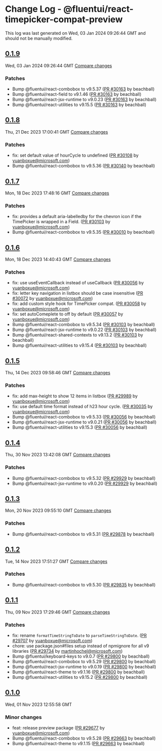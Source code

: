 # Change Log - @fluentui/react-timepicker-compat-preview

This log was last generated on Wed, 03 Jan 2024 09:26:44 GMT and should not be manually modified.

<!-- Start content -->

## [0.1.9](https://github.com/microsoft/fluentui/tree/@fluentui/react-timepicker-compat-preview_v0.1.9)

Wed, 03 Jan 2024 09:26:44 GMT 
[Compare changes](https://github.com/microsoft/fluentui/compare/@fluentui/react-timepicker-compat-preview_v0.1.8..@fluentui/react-timepicker-compat-preview_v0.1.9)

### Patches

- Bump @fluentui/react-combobox to v9.5.37 ([PR #30163](https://github.com/microsoft/fluentui/pull/30163) by beachball)
- Bump @fluentui/react-field to v9.1.46 ([PR #30163](https://github.com/microsoft/fluentui/pull/30163) by beachball)
- Bump @fluentui/react-jsx-runtime to v9.0.23 ([PR #30163](https://github.com/microsoft/fluentui/pull/30163) by beachball)
- Bump @fluentui/react-utilities to v9.15.5 ([PR #30163](https://github.com/microsoft/fluentui/pull/30163) by beachball)

## [0.1.8](https://github.com/microsoft/fluentui/tree/@fluentui/react-timepicker-compat-preview_v0.1.8)

Thu, 21 Dec 2023 17:00:41 GMT 
[Compare changes](https://github.com/microsoft/fluentui/compare/@fluentui/react-timepicker-compat-preview_v0.1.7..@fluentui/react-timepicker-compat-preview_v0.1.8)

### Patches

- fix: set default value of hourCycle to undefined ([PR #30108](https://github.com/microsoft/fluentui/pull/30108) by yuanboxue@microsoft.com)
- Bump @fluentui/react-combobox to v9.5.36 ([PR #30140](https://github.com/microsoft/fluentui/pull/30140) by beachball)

## [0.1.7](https://github.com/microsoft/fluentui/tree/@fluentui/react-timepicker-compat-preview_v0.1.7)

Mon, 18 Dec 2023 17:48:16 GMT 
[Compare changes](https://github.com/microsoft/fluentui/compare/@fluentui/react-timepicker-compat-preview_v0.1.6..@fluentui/react-timepicker-compat-preview_v0.1.7)

### Patches

- fix: provides a default aria-labelledby for the chevron icon if the TimePicker is wrapped in a Field. ([PR #30103](https://github.com/microsoft/fluentui/pull/30103) by yuanboxue@microsoft.com)
- Bump @fluentui/react-combobox to v9.5.35 ([PR #30010](https://github.com/microsoft/fluentui/pull/30010) by beachball)

## [0.1.6](https://github.com/microsoft/fluentui/tree/@fluentui/react-timepicker-compat-preview_v0.1.6)

Mon, 18 Dec 2023 14:40:43 GMT 
[Compare changes](https://github.com/microsoft/fluentui/compare/@fluentui/react-timepicker-compat-preview_v0.1.5..@fluentui/react-timepicker-compat-preview_v0.1.6)

### Patches

- fix: use useEventCallback instead of useCallback ([PR #30056](https://github.com/microsoft/fluentui/pull/30056) by yuanboxue@microsoft.com)
- fix: letter key navigation in listbox should be case insensitive ([PR #30072](https://github.com/microsoft/fluentui/pull/30072) by yuanboxue@microsoft.com)
- fix: add custom style hook for TimePicker compat. ([PR #30058](https://github.com/microsoft/fluentui/pull/30058) by yuanboxue@microsoft.com)
- fix: set autoComeplete to off by default ([PR #30057](https://github.com/microsoft/fluentui/pull/30057) by yuanboxue@microsoft.com)
- Bump @fluentui/react-combobox to v9.5.34 ([PR #30103](https://github.com/microsoft/fluentui/pull/30103) by beachball)
- Bump @fluentui/react-jsx-runtime to v9.0.22 ([PR #30103](https://github.com/microsoft/fluentui/pull/30103) by beachball)
- Bump @fluentui/react-shared-contexts to v9.13.2 ([PR #30103](https://github.com/microsoft/fluentui/pull/30103) by beachball)
- Bump @fluentui/react-utilities to v9.15.4 ([PR #30103](https://github.com/microsoft/fluentui/pull/30103) by beachball)

## [0.1.5](https://github.com/microsoft/fluentui/tree/@fluentui/react-timepicker-compat-preview_v0.1.5)

Thu, 14 Dec 2023 09:58:46 GMT 
[Compare changes](https://github.com/microsoft/fluentui/compare/@fluentui/react-timepicker-compat-preview_v0.1.4..@fluentui/react-timepicker-compat-preview_v0.1.5)

### Patches

- fix: add max-height to show 12 items in listbox ([PR #29989](https://github.com/microsoft/fluentui/pull/29989) by yuanboxue@microsoft.com)
- fix: use default time format instead of h23 hour cycle. ([PR #30035](https://github.com/microsoft/fluentui/pull/30035) by yuanboxue@microsoft.com)
- Bump @fluentui/react-combobox to v9.5.33 ([PR #30056](https://github.com/microsoft/fluentui/pull/30056) by beachball)
- Bump @fluentui/react-jsx-runtime to v9.0.21 ([PR #30056](https://github.com/microsoft/fluentui/pull/30056) by beachball)
- Bump @fluentui/react-utilities to v9.15.3 ([PR #30056](https://github.com/microsoft/fluentui/pull/30056) by beachball)

## [0.1.4](https://github.com/microsoft/fluentui/tree/@fluentui/react-timepicker-compat-preview_v0.1.4)

Thu, 30 Nov 2023 13:42:08 GMT 
[Compare changes](https://github.com/microsoft/fluentui/compare/@fluentui/react-timepicker-compat-preview_v0.1.3..@fluentui/react-timepicker-compat-preview_v0.1.4)

### Patches

- Bump @fluentui/react-combobox to v9.5.32 ([PR #29929](https://github.com/microsoft/fluentui/pull/29929) by beachball)
- Bump @fluentui/react-jsx-runtime to v9.0.20 ([PR #29929](https://github.com/microsoft/fluentui/pull/29929) by beachball)

## [0.1.3](https://github.com/microsoft/fluentui/tree/@fluentui/react-timepicker-compat-preview_v0.1.3)

Mon, 20 Nov 2023 09:55:10 GMT 
[Compare changes](https://github.com/microsoft/fluentui/compare/@fluentui/react-timepicker-compat-preview_v0.1.2..@fluentui/react-timepicker-compat-preview_v0.1.3)

### Patches

- Bump @fluentui/react-combobox to v9.5.31 ([PR #29878](https://github.com/microsoft/fluentui/pull/29878) by beachball)

## [0.1.2](https://github.com/microsoft/fluentui/tree/@fluentui/react-timepicker-compat-preview_v0.1.2)

Tue, 14 Nov 2023 17:51:27 GMT 
[Compare changes](https://github.com/microsoft/fluentui/compare/@fluentui/react-timepicker-compat-preview_v0.1.1..@fluentui/react-timepicker-compat-preview_v0.1.2)

### Patches

- Bump @fluentui/react-combobox to v9.5.30 ([PR #29835](https://github.com/microsoft/fluentui/pull/29835) by beachball)

## [0.1.1](https://github.com/microsoft/fluentui/tree/@fluentui/react-timepicker-compat-preview_v0.1.1)

Thu, 09 Nov 2023 17:29:46 GMT 
[Compare changes](https://github.com/microsoft/fluentui/compare/@fluentui/react-timepicker-compat-preview_v0.1.0..@fluentui/react-timepicker-compat-preview_v0.1.1)

### Patches

- fix: rename `formatTimeStringToDate` to `parseTimeStringToDate`. ([PR #29707](https://github.com/microsoft/fluentui/pull/29707) by yuanboxue@microsoft.com)
- chore: use package.json#files setup instead of npmignore for all v9 libraries ([PR #29734](https://github.com/microsoft/fluentui/pull/29734) by martinhochel@microsoft.com)
- Bump @fluentui/keyboard-keys to v9.0.7 ([PR #29800](https://github.com/microsoft/fluentui/pull/29800) by beachball)
- Bump @fluentui/react-combobox to v9.5.29 ([PR #29800](https://github.com/microsoft/fluentui/pull/29800) by beachball)
- Bump @fluentui/react-jsx-runtime to v9.0.19 ([PR #29800](https://github.com/microsoft/fluentui/pull/29800) by beachball)
- Bump @fluentui/react-theme to v9.1.16 ([PR #29800](https://github.com/microsoft/fluentui/pull/29800) by beachball)
- Bump @fluentui/react-utilities to v9.15.2 ([PR #29800](https://github.com/microsoft/fluentui/pull/29800) by beachball)

## [0.1.0](https://github.com/microsoft/fluentui/tree/@fluentui/react-timepicker-compat-preview_v0.1.0)

Wed, 01 Nov 2023 12:55:58 GMT

### Minor changes

- feat: release preview package ([PR #29677](https://github.com/microsoft/fluentui/pull/29677) by yuanboxue@microsoft.com)
- Bump @fluentui/react-combobox to v9.5.28 ([PR #29663](https://github.com/microsoft/fluentui/pull/29663) by beachball)
- Bump @fluentui/react-theme to v9.1.15 ([PR #29663](https://github.com/microsoft/fluentui/pull/29663) by beachball)

